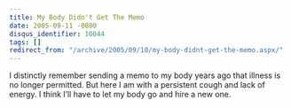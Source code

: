 ```yaml
---
title: My Body Didn't Get The Memo
date: 2005-09-11 -0800
disqus_identifier: 10044
tags: []
redirect_from: "/archive/2005/09/10/my-body-didnt-get-the-memo.aspx/"
---
```


I distinctly remember sending a memo to my body years ago that illness
is no longer permitted. But here I am with a persistent cough and lack
of energy. I think I’ll have to let my body go and hire a new one.


